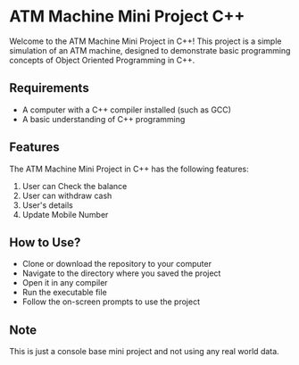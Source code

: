 # ATM Machine Mini Project C++ #
Welcome to the ATM Machine Mini Project in C++! This project is a simple simulation of an ATM machine, designed to demonstrate basic programming concepts of Object Oriented Programming in C++.
## Requirements
* A computer with a C++ compiler installed (such as GCC)
* A basic understanding of C++ programming
## Features
The ATM Machine Mini Project in C++ has the following features:
1. User can Check the balance
2. User can withdraw cash
3. User's details 
4. Update Mobile Number

## How to Use?
* Clone or download the repository to your computer
* Navigate to the directory where you saved the project
* Open it in any compiler
* Run the executable file
* Follow the on-screen prompts to use the project

## Note
This is just a console base mini project and not using any real world data.
